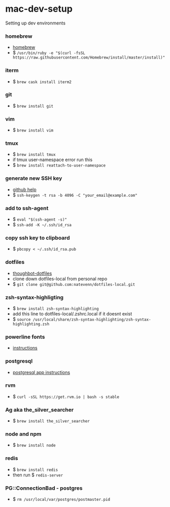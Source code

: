 # mac-dev-setup
Setting up dev environments 
### homebrew
* [homebrew](https://brew.sh)
* $ `/usr/bin/ruby -e "$(curl -fsSL https://raw.githubusercontent.com/Homebrew/install/master/install)"`
### iterm
* $ `brew cask install iterm2`
### git
* $ `brew install git`
### vim
* $ `brew install vim`
### tmux
* $ `brew install tmux`
* if tmux user-namespace error run this
* $ `brew install reattach-to-user-namespace`
### generate new SSH key
* [github help](https://help.github.com/articles/generating-a-new-ssh-key-and-adding-it-to-the-ssh-agent/#adding-your-ssh-key-to-the-ssh-agent)
* $ `ssh-keygen -t rsa -b 4096 -C "your_email@example.com"`
### add to ssh-agent
* $ `eval "$(ssh-agent -s)"`
* $ `ssh-add -K ~/.ssh/id_rsa`
### copy ssh key to clipboard
* $ `pbcopy < ~/.ssh/id_rsa.pub`
### dotfiles
* [thoughbot-dotfiles](https://github.com/thoughtbot/dotfiles)
* clone down dotfiles-local from personal repo
* $ `git clone git@github.com:natevenn/dotfiles-local.git`
### zsh-syntax-highligting
* $ `brew install zsh-syntax-highlighting`
* add this line to dotfiles-local/.zshrc.local if it doesnt exist
* $ `source /usr/local/share/zsh-syntax-highlighting/zsh-syntax-highlighting.zsh`
### powerline fonts
* [instructions](https://gist.github.com/kevin-smets/8568070)
### postgresql
* [postgresql app instructions](http://postgresapp.com/documentation/gui-tools.html)
### rvm
* $ `curl -sSL https://get.rvm.io | bash -s stable`
### Ag aka the_silver_searcher
* $ `brew install the_silver_searcher`
### node and npm
* $ `brew install node`
### redis 
* $ `brew install redis`
* then run $ `redis-server`
### PG::ConnectionBad - postgres
* $ `rm /usr/local/var/postgres/postmaster.pid`




